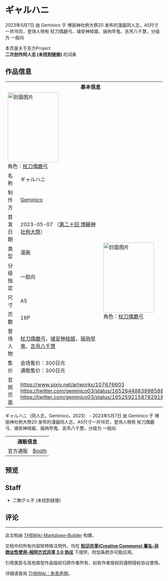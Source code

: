 # ギャルハニ

<!-- source html: G:\repos\THBWiki-Markdown-Builder\THBWikiMarkdown\Temp\main\1\13\ns0%3A%E3%82%AE%E3%83%A3%E3%83%AB%E3%83%8F%E3%83%8B.html -->

2023年5月7日 由 Geminico 于 博丽神社例大祭20 发布的漫画同人志，A5尺寸一共16页，登场人物有 杖刀偶磨弓、埴安神袿姬、骊驹早鬼、吉吊八千慧，分级为 一般向

本页是关于东方Project  
 **二次创作同人志 (未找到链接)** 的词条

## 作品信息

<table><tbody><tr><th colspan="3">基本信息</th></tr><tr><td class="cover-artwork-mobile" colspan="2"><a href="./文件-ギャルハニ封面.jpg.md" class="image" title="封面图片"><img alt="封面图片" src="https://upload.thwiki.cc/thumb/2/21/%E3%82%AE%E3%83%A3%E3%83%AB%E3%83%8F%E3%83%8B%E5%B0%81%E9%9D%A2.jpg/162px-%E3%82%AE%E3%83%A3%E3%83%AB%E3%83%8F%E3%83%8B%E5%B0%81%E9%9D%A2.jpg" decoding="async" loading="lazy" width="162" height="224" srcset="https://upload.thwiki.cc/thumb/2/21/%E3%82%AE%E3%83%A3%E3%83%AB%E3%83%8F%E3%83%8B%E5%B0%81%E9%9D%A2.jpg/243px-%E3%82%AE%E3%83%A3%E3%83%AB%E3%83%8F%E3%83%8B%E5%B0%81%E9%9D%A2.jpg 1.5x, https://upload.thwiki.cc/thumb/2/21/%E3%82%AE%E3%83%A3%E3%83%AB%E3%83%8F%E3%83%8B%E5%B0%81%E9%9D%A2.jpg/324px-%E3%82%AE%E3%83%A3%E3%83%AB%E3%83%8F%E3%83%8B%E5%B0%81%E9%9D%A2.jpg 2x" data-file-width="2053" data-file-height="2841"></a><div class="cover-char">角色：<a href="./杖刀偶磨弓.md" title="杖刀偶磨弓">杖刀偶磨弓</a></div></td>
</tr><tr><td class="label">名称</td><td colspan="2"> ギャルハニ </td></tr><tr><td class="label">制作方</td><td><a href="./Geminico.md" title="Geminico">Geminico</a></td><td class="cover-artwork" rowspan="8" style="min-width:224px;"><a href="./文件-ギャルハニ封面.jpg.md" class="image" title="封面图片"><img alt="封面图片" src="https://upload.thwiki.cc/thumb/2/21/%E3%82%AE%E3%83%A3%E3%83%AB%E3%83%8F%E3%83%8B%E5%B0%81%E9%9D%A2.jpg/162px-%E3%82%AE%E3%83%A3%E3%83%AB%E3%83%8F%E3%83%8B%E5%B0%81%E9%9D%A2.jpg" decoding="async" loading="lazy" width="162" height="224" srcset="https://upload.thwiki.cc/thumb/2/21/%E3%82%AE%E3%83%A3%E3%83%AB%E3%83%8F%E3%83%8B%E5%B0%81%E9%9D%A2.jpg/243px-%E3%82%AE%E3%83%A3%E3%83%AB%E3%83%8F%E3%83%8B%E5%B0%81%E9%9D%A2.jpg 1.5x, https://upload.thwiki.cc/thumb/2/21/%E3%82%AE%E3%83%A3%E3%83%AB%E3%83%8F%E3%83%8B%E5%B0%81%E9%9D%A2.jpg/324px-%E3%82%AE%E3%83%A3%E3%83%AB%E3%83%8F%E3%83%8B%E5%B0%81%E9%9D%A2.jpg 2x" data-file-width="2053" data-file-height="2841"></a><div class="cover-char">角色：<a href="./杖刀偶磨弓.md" title="杖刀偶磨弓">杖刀偶磨弓</a></div></td>
</tr><tr><td class="label">首发日期</td><td>2023-05-07&#160;（<a href="/展会作品列表?e=%E5%8D%9A%E4%B8%BD%E7%A5%9E%E7%A4%BE%E4%BE%8B%E5%A4%A7%E7%A5%AD%2320">第二十回 博麗神社例大祭</a>）</td></tr><tr><td class="label">类型</td><td>漫画</td></tr><tr><td class="label">分级指定</td><td>一般向</td></tr><tr><td class="label">尺寸</td><td>A5</td></tr><tr><td class="label">页数</td><td>16P</td></tr><tr><td class="label">登场人物</td><td><a href="./杖刀偶磨弓.md" title="杖刀偶磨弓">杖刀偶磨弓</a>，<a href="./埴安神袿姬.md" title="埴安神袿姬">埴安神袿姬</a>，<a href="./骊驹早鬼.md" title="骊驹早鬼">骊驹早鬼</a>，<a href="./吉吊八千慧.md" title="吉吊八千慧">吉吊八千慧</a></td></tr><tr><td class="label">售价</td><td>会场售价：300日元<br>通贩售价：300日元</td></tr>
<tr><td class="label">官网页面</td><td colspan="2"><a rel="nofollow" class="external free" href="https://www.pixiv.net/artworks/107676603">https://www.pixiv.net/artworks/107676603</a><br><a rel="nofollow" class="external free" href="https://twitter.com/geminico03/status/1652644883998588929">https://twitter.com/geminico03/status/1652644883998588929</a><br><a rel="nofollow" class="external free" href="https://twitter.com/geminico03/status/1652592158782918658">https://twitter.com/geminico03/status/1652592158782918658</a></td></tr></tbody></table>

ギャルハニ（同人志，Geminico，2023） - 2023年5月7日 由 Geminico 于 博丽神社例大祭20 发布的漫画同人志，A5尺寸一共16页，登场人物有 杖刀偶磨弓、埴安神袿姬、骊驹早鬼、吉吊八千慧，分级为 一般向

<table><tbody><tr><th colspan="3">通贩信息</th></tr><tr><td class="label">官方通贩</td><td colspan="2"><a rel="nofollow" class="external text" href="https://25maru.booth.pm/items/4727533">Booth</a></td></tr></tbody></table>



## 预览

## Staff
- 二駒グル子 (未找到链接)


## 评论




---

此文档由 [THBWiki-Markdown-Builder](https://github.com/Delsin-Yu/THBWiki-Markdown-Builder) 构建。

文档中的所有内容除特殊注明外，均在 [**知识共享(Creative Commons) 署名-非商业性使用-相同方式共享 3.0 协议**](https://creativecommons.org/licenses/by-sa/3.0/deed.zh-hans) 下提供，附加条款亦可能应用。

引用类型与其他类型作品版权归原作者所有，如有作者授权则遵照授权协议使用。

详细请查阅 [THBWiki：免责声明](https://thbwiki.cc/THBWiki:%E5%85%8D%E8%B4%A3%E5%A3%B0%E6%98%8E)。

